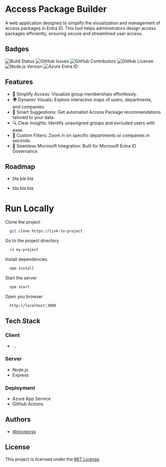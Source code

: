 # Access Package Builder  

A web application designed to simplify the visualization and management of access packages in Entra ID. This tool helps administrators design access packages efficiently, ensuring secure and streamlined user access.  

## Badges  

![Build Status](https://img.shields.io/github/actions/workflow/status/nicowyss/accesspackagebuilder/deploy.yml?label=Build)
![GitHub Issues](https://img.shields.io/github/issues/nicowyss/accesspackagebuilder)
![GitHub Contributors](https://img.shields.io/github/contributors/nicowyss/accesspackagebuilder)
![GitHub License](https://img.shields.io/github/license/nicowyss/accesspackagebuilder)
![Node.js Version](https://img.shields.io/badge/Node.js-20-green)
![Azure Entra ID](https://img.shields.io/badge/Entra%20ID-Supported-purple)

## Features  

- 🚀 Simplify Access: Visualize group memberships effortlessly.
- 🌍 Dynamic Visuals: Explore interactive maps of users, departments, and companies.
- 🤖 Smart Suggestions: Get automated Access Package recommendations tailored to your data.
- 🔍 Clear Insights: Identify unassigned groups and excluded users with ease.
- 🎯 Custom Filters: Zoom in on specific departments or companies in seconds.
- 🔗 Seamless Microsoft Integration: Built for Microsoft Entra ID Governance.  


## Roadmap

- bla bla bla

- bla bla bla


# Run Locally

Clone the project

```bash
  git clone https://link-to-project
```

Go to the project directory

```bash
  cd my-project
```

Install dependencies

```bash
  npm install
```

Start the server

```bash
  npm start
```

Open you browser

```bash
  http://localhost:3000
```

## Tech Stack  

### Client  
- ...

### Server  
- Node.js  
- Express  

### Deployment  
- Azure App Service  
- GitHub Actions  

## Authors  

- [@nicowyss](https://github.com/nicowyss)  

## License  

This project is licensed under the [MIT License](LICENSE).  
